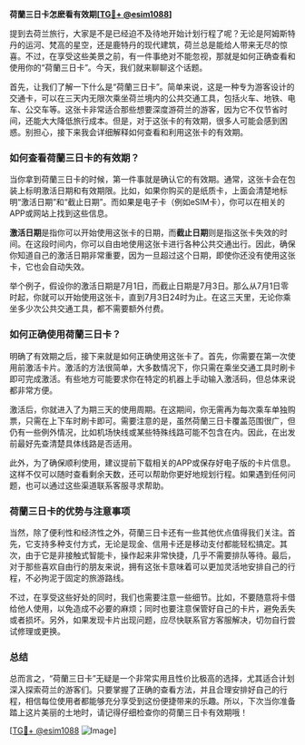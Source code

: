 **荷蘭三日卡怎麽看有效期[[TG💪+ @esim1088](https://t.me/s/esim1088)]**

提到去荷兰旅行，大家是不是已经迫不及待地开始计划行程了呢？无论是阿姆斯特丹的运河、梵高的星空，还是鹿特丹的现代建筑，荷兰总是能给人带来无尽的惊喜。不过，在享受这些美景之前，有一件事绝对不能忽视，那就是如何正确查看和使用你的“荷蘭三日卡”。今天，我们就来聊聊这个话题。

首先，让我们了解一下什么是“荷蘭三日卡”。简单来说，这是一种专为游客设计的交通卡，可以在三天内无限次乘坐荷兰境内的公共交通工具，包括火车、地铁、电车、公交车等。这张卡非常适合那些想要深度游荷兰的游客，因为它不仅节省时间，还能大大降低旅行成本。但是，对于这张卡的有效期，很多人可能会感到困惑。别担心，接下来我会详细解释如何查看和利用这张卡的有效期。

### 如何查看荷蘭三日卡的有效期？

当你拿到荷蘭三日卡的时候，第一件事就是确认它的有效期。通常，这张卡会在包装上标明激活日期和有效期限。比如，如果你购买的是纸质卡，上面会清楚地标明“激活日期”和“截止日期”。而如果是电子卡（例如eSIM卡），你可以在相关的APP或网站上找到这些信息。

**激活日期**是指你可以开始使用这张卡的日期，而**截止日期**则是指这张卡失效的时间。在这段时间内，你可以自由地使用这张卡进行各种公共交通出行。因此，确保你知道自己的激活日期非常重要，因为一旦超过这个日期，即使你还没有使用这张卡，它也会自动失效。

举个例子，假设你的激活日期是7月1日，而截止日期是7月3日。那么从7月1日零时起，你就可以开始使用这张卡，直到7月3日24时为止。在这三天里，无论你乘坐多少次公共交通工具，都不需要额外付费。

### 如何正确使用荷蘭三日卡？

明确了有效期之后，接下来就是如何正确使用这张卡了。首先，你需要在第一次使用前激活卡片。激活的方法很简单，大多数情况下，你只需在乘坐交通工具时刷卡即可完成激活。有些地方可能要求你在特定的机器上手动输入激活码，但总体来说都非常方便。

激活后，你就进入了为期三天的使用周期。在这期间，你无需再为每次乘车单独购票，只需在上下车时刷卡即可。需要注意的是，虽然荷蘭三日卡覆盖范围很广，但仍有一些例外情况，比如机场快线或某些特殊线路可能不包含在内。因此，在出发前最好先查清楚具体线路是否适用。

此外，为了确保顺利使用，建议提前下载相关的APP或保存好电子版的卡片信息。这样不仅可以随时查看剩余天数，还可以帮助你更好地规划行程。如果遇到任何问题，也可以通过这些渠道联系客服寻求帮助。

### 荷蘭三日卡的优势与注意事项

当然，除了便利性和经济性之外，荷蘭三日卡还有一些其他优点值得我们关注。首先，它支持多种支付方式，无论是现金、信用卡还是移动支付都能轻松搞定。其次，由于它是非接触式智能卡，操作起来非常快捷，几乎不需要排队等待。最后，对于那些喜欢自由行的朋友来说，拥有这张卡意味着可以更加灵活地安排自己的行程，不必拘泥于固定的旅游路线。

不过，在享受这些好处的同时，我们也需要注意一些细节。比如，不要随意将卡借给他人使用，以免造成不必要的麻烦；同时也要注意保管好自己的卡片，避免丢失或者损坏。另外，如果发现卡片出现问题，应尽快联系官方客服解决，切勿自行尝试修理或更换。

### 总结

总而言之，“荷蘭三日卡”无疑是一个非常实用且性价比极高的选择，尤其适合计划深入探索荷兰的游客们。只要掌握了正确的查看方法，并且合理安排好自己的行程，相信每位使用者都能够充分享受到这份便捷带来的乐趣。所以，下次当你准备踏上这片美丽的土地时，请记得仔细检查你的荷蘭三日卡有效期哦！

[[TG💪+ @esim1088](https://t.me/s/esim1088) ![Image](https://i.postimg.cc/4NQfJmqS/Snipaste-2025-05-13-00-14-12.png)]